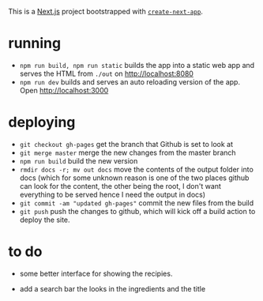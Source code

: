 This is a [Next.js](https://nextjs.org) project bootstrapped with [`create-next-app`](https://nextjs.org/docs/app/api-reference/cli/create-next-app).

# running

- `npm run build, npm run static` builds the app into a static web app and serves the HTML from `./out` on [http://localhost:8080](http://localhost:8080)
- `npm run dev` builds and serves an auto reloading version of the app. Open [http://localhost:3000](http://localhost:3000)

# deploying

- `git checkout gh-pages` get the branch that Github is set to look at
- `git merge master` merge the new changes from the master branch
- `npm run build` build the new version
- `rmdir docs -r; mv out docs` move the contents of the output folder into docs (which for some unknown reason is one of the two places github can look for the content, the other being the root, I don't want everything to be served hence I need the output in docs)
- `git commit -am "updated gh-pages"` commit the new files from the build
- `git push` push the changes to github, which will kick off a build action to deploy the site.

# to do

- some better interface for showing the recipies.
 + add a search bar the looks in the ingredients and the title
